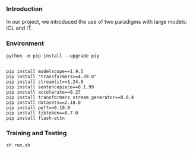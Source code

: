 ### Introduction


In our project, we introduced the use of two paradigms with large models: ICL and IT.


### Environment

```
python -m pip install --upgrade pip


pip install modelscope==1.9.5
pip install "transformers>=4.39.0"
pip install streamlit==1.24.0
pip install sentencepiece==0.1.99
pip install accelerate==0.27
pip install transformers_stream_generator==0.0.4
pip install datasets==2.18.0
pip install peft==0.10.0
pip install tiktoken==0.7.0
pip install flash-attn
```

### Training and Testing

```
sh run.sh
```


